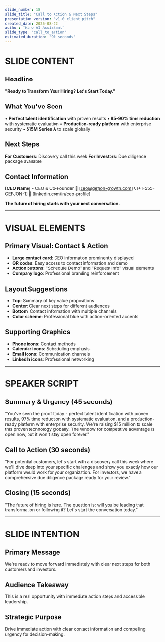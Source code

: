 ```yaml
---
slide_number: 18
slide_title: "Call to Action & Next Steps"
presentation_version: "v1.0_client_pitch"
created_date: 2025-08-12
author: "Kiro AI Assistant"
slide_type: "call_to_action"
estimated_duration: "90 seconds"
---
```


# SLIDE CONTENT

## Headline
**"Ready to Transform Your Hiring? Let's Start Today."**

## What You've Seen
• **Perfect talent identification** with proven results
• **85-90% time reduction** with systematic evaluation
• **Production-ready platform** with enterprise security
• **$15M Series A** to scale globally

## Next Steps
**For Customers**: Discovery call this week
**For Investors**: Due diligence package available

## Contact Information
**[CEO Name]** - CEO & Co-Founder
📧 [ceo@gefjon-growth.com]
📞 [+1-555-GEFJON-1]
🔗 [linkedin.com/in/ceo-profile]

**The future of hiring starts with your next conversation.**

---

# VISUAL ELEMENTS

## Primary Visual: Contact & Action
- **Large contact card**: CEO information prominently displayed
- **QR codes**: Easy access to contact information and demo
- **Action buttons**: "Schedule Demo" and "Request Info" visual elements
- **Company logo**: Professional branding reinforcement

## Layout Suggestions
- **Top**: Summary of key value propositions
- **Center**: Clear next steps for different audiences
- **Bottom**: Contact information with multiple channels
- **Color scheme**: Professional blue with action-oriented accents

## Supporting Graphics
- **Phone icons**: Contact methods
- **Calendar icons**: Scheduling emphasis
- **Email icons**: Communication channels
- **LinkedIn icons**: Professional networking

---

# SPEAKER SCRIPT

## Summary & Urgency (45 seconds)
"You've seen the proof today - perfect talent identification with proven results, 97% time reduction with systematic evaluation, and a production-ready platform with enterprise security. We're raising $15 million to scale this proven technology globally. The window for competitive advantage is open now, but it won't stay open forever."

## Call to Action (30 seconds)
"For potential customers, let's start with a discovery call this week where we'll dive deep into your specific challenges and show you exactly how our platform would work for your organization. For investors, we have a comprehensive due diligence package ready for your review."

## Closing (15 seconds)
"The future of hiring is here. The question is: will you be leading that transformation or following it? Let's start the conversation today."

---

# SLIDE INTENTION

## Primary Message
We're ready to move forward immediately with clear next steps for both customers and investors.

## Audience Takeaway
This is a real opportunity with immediate action steps and accessible leadership.

## Strategic Purpose
Drive immediate action with clear contact information and compelling urgency for decision-making.